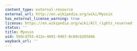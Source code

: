 ```yaml
---
content_type: external-resource
external_url: http://en.wikipedia.org/wiki/Myosin
has_external_license_warning: true
license: https://en.wikipedia.org/wiki/All_rights_reserved
status: ''
title: Myosin
uid: 5b9cd755-412e-4691-9467-0c69cb265d4b
wayback_url: ''
---
```

